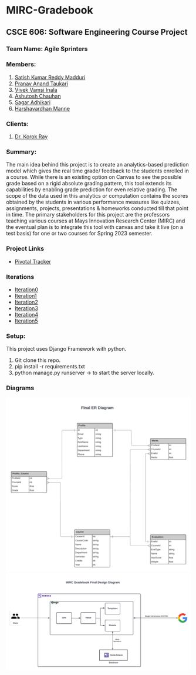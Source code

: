 # MIRC-Gradebook
## CSCE 606: Software Engineering Course Project

### Team Name: Agile Sprinters

### Members: 
1.	[Satish Kumar Reddy Madduri](mailto:satish_reddy@tamu.edu) 
2.	[Pranav Anand Taukari](mailto:pranav.taukari@tamu.edu)  
3.	[Vivek Vamsi Inala](mailto:vivekvamsi@tamu.edu)
4.	[Ashutosh Chauhan](mailto:ashutosh@tamu.edu)
5.	[Sagar Adhikari](mailto:sagar0073@tamu.edu) 
6.	[Harshavardhan Manne](mailto:harshavardhan_manne@tamu.edu)

### Clients:
1. [Dr. Korok Ray](mailto:korok@tamu.edu)

### Summary: 

The main idea behind this project is to create an analytics-based prediction model which gives the real time grade/ feedback to the students enrolled in a course. While there is an existing option on Canvas to see the possible grade based on a rigid absolute grading pattern, this tool extends its capabilities by enabling grade prediction for even relative grading. The scope of the data used in this analytics or computation contains the scores obtained by the students in various performance measures like quizzes, assignments, projects, presentations & homeworks conducted till that point in time. The primary stakeholders for this project are the professors teaching various courses at Mays Innovation Research Center (MIRC) and the eventual plan is to integrate this tool with canvas and take it live (on a test basis) for one or two courses for Spring 2023 semester.

### Project Links
* [Pivotal Tracker](https://www.pivotaltracker.com/n/projects/2598982)

### Iterations
* [Iteration0](https://github.com/satish-reddy-tamu/MIRC-Gradebook/blob/main/documentation/Fall2022/i0.tar)
* [Iteration1](https://github.com/satish-reddy-tamu/MIRC-Gradebook/blob/main/documentation/Fall2022/i1.tar)
* [Iteration2](https://github.com/satish-reddy-tamu/MIRC-Gradebook/blob/main/documentation/Fall2022/i2.tar)
* [Iteration3](https://github.com/satish-reddy-tamu/MIRC-Gradebook/blob/main/documentation/Fall2022/i3.tar)
* [Iteration4](https://github.com/satish-reddy-tamu/MIRC-Gradebook/blob/main/documentation/Fall2022/i4.tar)
* [Iteration5](https://github.com/satish-reddy-tamu/MIRC-Gradebook/blob/main/documentation/Fall2022/i5.tar)

### Setup:
This project uses Django Framework with python.
1. Git clone this repo.
2. pip install -r requirements.txt
3. python manage.py runserver -> to start the server locally.

### Diagrams
![Final Er Diagram](documentation/diagrams/final_ER_diagram.png)
![Final Design Diagram](documentation/diagrams/final_design_diagram.png)
